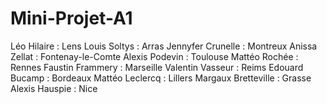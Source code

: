 # Mini-Projet-A1

Léo Hilaire : Lens
Louis Soltys : Arras
Jennyfer Crunelle : Montreux
Anissa Zellat : Fontenay-le-Comte
Alexis Podevin : Toulouse
Mattéo Rochée : Rennes
Faustin Frammery : Marseille
Valentin Vasseur : Reims
Edouard Bucamp : Bordeaux
Mattéo Leclercq : Lillers
Margaux Bretteville : Grasse
Alexis Hauspie : Nice
